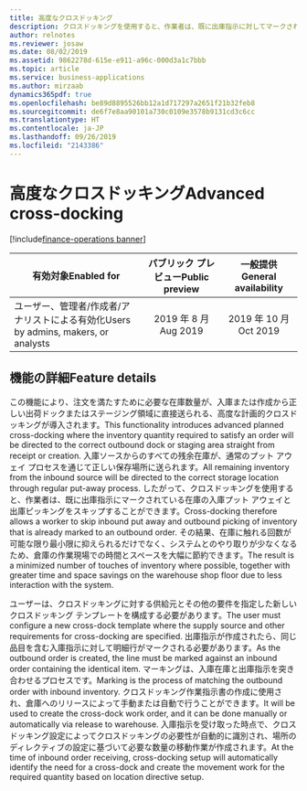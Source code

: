 ```yaml
---
title: 高度なクロスドッキング
description: クロスドッキングを使用すると、作業者は、既に出庫指示に対してマークされている在庫の入庫プット アウェイと出庫ピッキングをスキップすることができます。
author: relnotes
ms.reviewer: josaw
ms.date: 08/02/2019
ms.assetid: 9862278d-615e-e911-a96c-000d3a1c7bbb
ms.topic: article
ms.service: business-applications
ms.author: mirzaab
dynamics365pdf: true
ms.openlocfilehash: be89d8895526bb12a1d717297a2651f21b32feb8
ms.sourcegitcommit: de6f7e8aa90101a730c0109e3578b9131cd3c6cc
ms.translationtype: HT
ms.contentlocale: ja-JP
ms.lasthandoff: 09/26/2019
ms.locfileid: "2143386"
---
```

# <a name="advanced-cross-docking"></a><span data-ttu-id="0fbde-103">高度なクロスドッキング</span><span class="sxs-lookup"><span data-stu-id="0fbde-103">Advanced cross-docking</span></span>
[!include[finance-operations banner](../includes/finance-operations.md)]

| <span data-ttu-id="0fbde-104">有効対象</span><span class="sxs-lookup"><span data-stu-id="0fbde-104">Enabled for</span></span>    |  <span data-ttu-id="0fbde-105">パブリック プレビュー</span><span class="sxs-lookup"><span data-stu-id="0fbde-105">Public preview</span></span> | <span data-ttu-id="0fbde-106">一般提供</span><span class="sxs-lookup"><span data-stu-id="0fbde-106">General availability</span></span> | 
| ---------- | :----------: |:----------: |
|<span data-ttu-id="0fbde-107">ユーザー、管理者/作成者/アナリストによる有効化</span><span class="sxs-lookup"><span data-stu-id="0fbde-107">Users by admins, makers, or analysts</span></span>|<span data-ttu-id="0fbde-108">2019 年 8 月</span><span class="sxs-lookup"><span data-stu-id="0fbde-108">Aug 2019</span></span>| <span data-ttu-id="0fbde-109">2019 年 10 月</span><span class="sxs-lookup"><span data-stu-id="0fbde-109">Oct 2019</span></span>|






## <a name="feature-details"></a><span data-ttu-id="0fbde-110">機能の詳細</span><span class="sxs-lookup"><span data-stu-id="0fbde-110">Feature details</span></span>
<!--feature detail start -->
<span data-ttu-id="0fbde-111">この機能により、注文を満たすために必要な在庫数量が、入庫または作成から正しい出荷ドックまたはステージング領域に直接送られる、高度な計画的クロスドッキングが導入されます。</span><span class="sxs-lookup"><span data-stu-id="0fbde-111">This functionality introduces advanced planned cross-docking where the inventory quantity required to satisfy an order will be directed to the correct outbound dock or staging area straight from receipt or creation.</span></span> <span data-ttu-id="0fbde-112">入庫ソースからのすべての残余在庫が、通常のプット アウェイ プロセスを通じて正しい保存場所に送られます。</span><span class="sxs-lookup"><span data-stu-id="0fbde-112">All remaining inventory from the inbound source will be directed to the correct storage location through regular put-away process.</span></span> <span data-ttu-id="0fbde-113">したがって、クロスドッキングを使用すると、作業者は、既に出庫指示にマークされている在庫の入庫プット アウェイと出庫ピッキングをスキップすることができます。</span><span class="sxs-lookup"><span data-stu-id="0fbde-113">Cross-docking therefore allows a worker to skip inbound put away and outbound picking of inventory that is already marked to an outbound order.</span></span> <span data-ttu-id="0fbde-114">その結果、在庫に触れる回数が可能な限り最小限に抑えられるだけでなく、システムとのやり取りが少なくなるため、倉庫の作業現場での時間とスペースを大幅に節約できます。</span><span class="sxs-lookup"><span data-stu-id="0fbde-114">The result is a minimized number of touches of inventory where possible, together with greater time and space savings on the warehouse shop floor due to less interaction with the system.</span></span> 

<span data-ttu-id="0fbde-115">ユーザーは、クロスドッキングに対する供給元とその他の要件を指定した新しいクロスドッキング テンプレートを構成する必要があります。</span><span class="sxs-lookup"><span data-stu-id="0fbde-115">The user must configure a new cross-dock template where the supply source and other requirements for cross-docking are specified.</span></span> <span data-ttu-id="0fbde-116">出庫指示が作成されたら、同じ品目を含む入庫指示に対して明細行がマークされる必要があります。</span><span class="sxs-lookup"><span data-stu-id="0fbde-116">As the outbound order is created, the line must be marked against an inbound order containing the identical item.</span></span> <span data-ttu-id="0fbde-117">マーキングは、入庫在庫と出庫指示を突き合わせるプロセスです。</span><span class="sxs-lookup"><span data-stu-id="0fbde-117">Marking is the process of matching the outbound order with inbound inventory.</span></span> <span data-ttu-id="0fbde-118">クロスドッキング作業指示書の作成に使用され、倉庫へのリリースによって手動または自動で行うことができます。</span><span class="sxs-lookup"><span data-stu-id="0fbde-118">It will be used to create the cross-dock work order, and it can be done manually or automatically via release to warehouse.</span></span> <span data-ttu-id="0fbde-119">入庫指示を受け取った時点で、クロスドッキング設定によってクロスドッキングの必要性が自動的に識別され、場所のディレクティブの設定に基づいて必要な数量の移動作業が作成されます。</span><span class="sxs-lookup"><span data-stu-id="0fbde-119">At the time of inbound order receiving, cross-docking setup will automatically identify the need for a cross-dock and create the movement work for the required quantity based on location directive setup.</span></span>
<!--feature detail end -->












